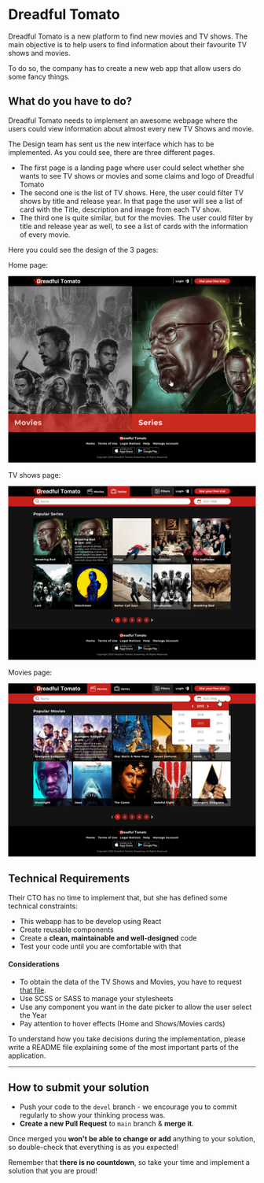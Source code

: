 # Dreadful Tomato

Dreadful Tomato is a new platform to find new movies and TV shows. The main objective is to
 help users to find information about their favourite TV shows and movies.

To do so, the company has to create a new web app that allow users do some fancy things.

## What do you have to do?

Dreadful Tomato needs to implement an awesome webpage where the users could view information
 about almost every new TV Shows and movie.

The Design team has sent us the new interface which has to be implemented. As you could see,
 there are three different pages.

* The first page is a landing page where user could select whether she wants to see TV shows
 or movies and some claims and logo of Dreadful Tomato
* The second one is the list of TV shows. Here, the user could filter TV shows by title and
 release year. In that page the user will see a list of card with the Title, description
 and image from each TV show.
* The third one is quite similar, but for the movies. The user could filter by title and
 release year as well, to see a list of cards with the information of every movie.

Here you could see the design of the 3 pages:

Home page:

![](images/Dreadful%20Tomato%20-%20HOME.png)

TV shows page:

![](images/Dreadful%20Tomato%20-%20POPULAR%20SERIES.png)

Movies page:

![](images/Dreadful%20Tomato%20-%20POPULAR%20MOVIES.png)

## Technical Requirements

Their CTO has no time to implement that, but she has defined some technical constraints:

 * This webapp has to be develop using React
 * Create reusable components
 * Create a **clean, maintainable and well-designed** code
 * Test your code until you are comfortable with that

#### Considerations

 * To obtain the data of the TV Shows and Movies, you have to request [that file](./src/data/data.json).
 * Use SCSS or SASS to manage your stylesheets
 * Use any component you want in the date picker to allow the user select the Year
 * Pay attention to hover effects (Home and Shows/Movies cards)

To understand how you take decisions during the implementation, please write a README file
 explaining some of the most important parts of the application.

---

## How to submit your solution

* Push your code to the `devel` branch - we encourage you to commit regularly to show your thinking process was.
* **Create a new Pull Request** to `main` branch & **merge it**.

Once merged you **won't be able to change or add** anything to your solution, so double-check that everything is as
you expected!

Remember that **there is no countdown**, so take your time and implement a solution that you are proud!
